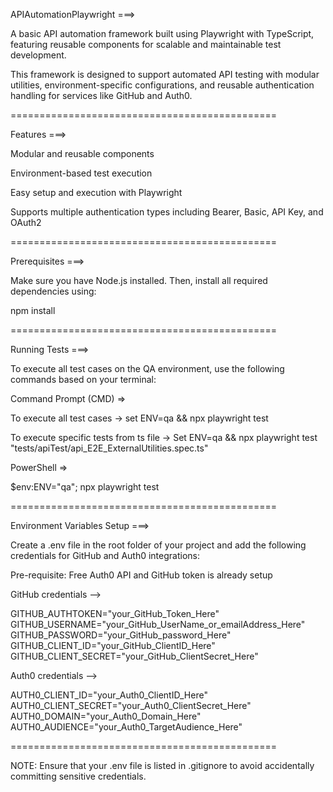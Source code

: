 APIAutomationPlaywright ===>

A basic API automation framework built using Playwright with TypeScript, featuring reusable components for scalable and maintainable test development. 

This framework is designed to support automated API testing with modular utilities, environment-specific configurations, and reusable authentication handling for services like GitHub and Auth0. 

==============================================

Features ===>

Modular and reusable components  

Environment-based test execution  

Easy setup and execution with Playwright  

Supports multiple authentication types including Bearer, Basic, API Key, and OAuth2 

==============================================

Prerequisites ===>

Make sure you have Node.js installed. Then, install all required dependencies using: 

npm install 

============================================== 

Running Tests ===>

To execute all test cases on the QA environment, use the following commands based on your terminal: 

Command Prompt (CMD) =>

To execute all test cases ->
set ENV=qa && npx playwright test 

To execute specific tests from ts file ->
Set ENV=qa && npx playwright test "tests/apiTest/api_E2E_ExternalUtilities.spec.ts" 

  

PowerShell =>

$env:ENV="qa"; npx playwright test 

============================================== 

Environment Variables Setup ===>

Create a .env file in the root folder of your project and add the following credentials for GitHub and Auth0 integrations:  

Pre-requisite: Free Auth0 API and GitHub token is already setup 

GitHub credentials -->

GITHUB_AUTHTOKEN="your_GitHub_Token_Here" 
GITHUB_USERNAME="your_GitHub_UserName_or_emailAddress_Here" 
GITHUB_PASSWORD="your_GitHub_password_Here" 
GITHUB_CLIENT_ID="your_GitHub_ClientID_Here" 
GITHUB_CLIENT_SECRET="your_GitHub_ClientSecret_Here" 

Auth0 credentials -->

AUTH0_CLIENT_ID="your_Auth0_ClientID_Here" 
AUTH0_CLIENT_SECRET="your_Auth0_ClientSecret_Here" 
AUTH0_DOMAIN="your_Auth0_Domain_Here" 
AUTH0_AUDIENCE="your_Auth0_TargetAudience_Here" 

 ==============================================

NOTE: Ensure that your .env file is listed in .gitignore to avoid accidentally committing sensitive credentials. 
